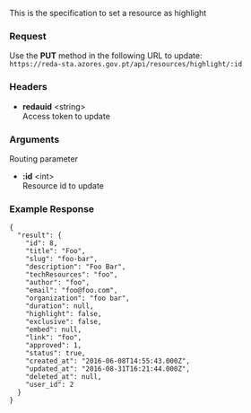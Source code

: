 This is the specification to set a resource as highlight

### Request

Use the **PUT** method in the following URL to update:  
`https://reda-sta.azores.gov.pt/api/resources/highlight/:id`

### Headers

* **redauid** &lt;string&gt;  
   Access token to update

### Arguments

Routing parameter

* **:id** &lt;int&gt;  
   Resource id to update

### Example Response

```
{
  "result": {
    "id": 8,
    "title": "Foo",
    "slug": "foo-bar",
    "description": "Foo Bar",
    "techResources": "foo",
    "author": "foo",
    "email": "foo@foo.com",
    "organization": "foo bar",
    "duration": null,
    "highlight": false,
    "exclusive": false,
    "embed": null,
    "link": "foo",
    "approved": 1,
    "status": true,
    "created_at": "2016-06-08T14:55:43.000Z",
    "updated_at": "2016-08-31T16:21:44.000Z",
    "deleted_at": null,
    "user_id": 2
  }
}
```